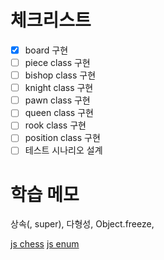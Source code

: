 # 체크리스트
- [x] board 구현
- [ ] piece class 구현
- [ ] bishop class 구현
- [ ] knight class 구현
- [ ] pawn class 구현
- [ ] queen class 구현
- [ ] rook class 구현
- [ ] position class 구현
- [ ] 테스트 시나리오 설계

# 학습 메모 

상속(, super), 다형성, Object.freeze, 

[js chess](https://www.geeksforgeeks.org/design-a-chess-game/)
[js enum](https://sewonzzang.tistory.com/28)